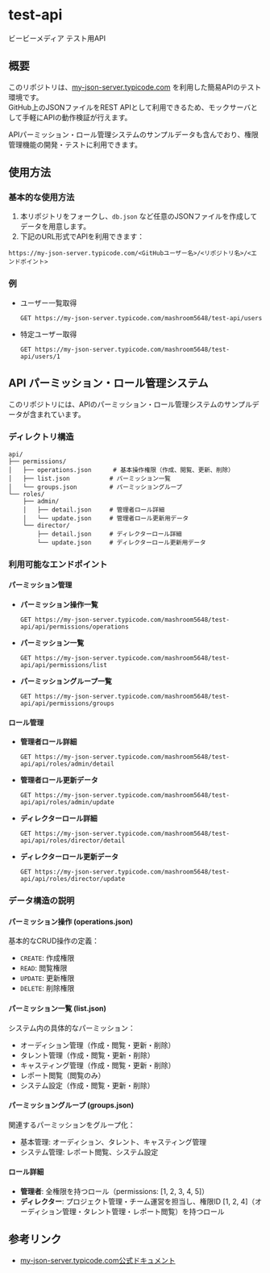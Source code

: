 # test-api

ビービーメディア テスト用API

## 概要

このリポジトリは、[my-json-server.typicode.com](https://my-json-server.typicode.com/) を利用した簡易APIのテスト環境です。  
GitHub上のJSONファイルをREST APIとして利用できるため、モックサーバとして手軽にAPIの動作検証が行えます。

APIパーミッション・ロール管理システムのサンプルデータも含んでおり、権限管理機能の開発・テストに利用できます。

## 使用方法

### 基本的な使用方法

1. 本リポジトリをフォークし、`db.json` など任意のJSONファイルを作成してデータを用意します。
2. 下記のURL形式でAPIを利用できます：

```
https://my-json-server.typicode.com/<GitHubユーザー名>/<リポジトリ名>/<エンドポイント>
```

### 例

- ユーザー一覧取得

  ```
  GET https://my-json-server.typicode.com/mashroom5648/test-api/users
  ```

- 特定ユーザー取得

  ```
  GET https://my-json-server.typicode.com/mashroom5648/test-api/users/1
  ```

## API パーミッション・ロール管理システム

このリポジトリには、APIのパーミッション・ロール管理システムのサンプルデータが含まれています。

### ディレクトリ構造

```
api/
├── permissions/
│   ├── operations.json      # 基本操作権限（作成、閲覧、更新、削除）
│   ├── list.json           # パーミッション一覧
│   └── groups.json         # パーミッショングループ
└── roles/
    ├── admin/
    │   ├── detail.json     # 管理者ロール詳細
    │   └── update.json     # 管理者ロール更新用データ
    └── director/
        ├── detail.json     # ディレクターロール詳細
        └── update.json     # ディレクターロール更新用データ
```


### 利用可能なエンドポイント

#### パーミッション管理

- **パーミッション操作一覧**
  ```
  GET https://my-json-server.typicode.com/mashroom5648/test-api/api/permissions/operations
  ```

- **パーミッション一覧**
  ```
  GET https://my-json-server.typicode.com/mashroom5648/test-api/api/permissions/list
  ```

- **パーミッショングループ一覧**
  ```
  GET https://my-json-server.typicode.com/mashroom5648/test-api/api/permissions/groups
  ```

#### ロール管理

- **管理者ロール詳細**
  ```
  GET https://my-json-server.typicode.com/mashroom5648/test-api/api/roles/admin/detail
  ```

- **管理者ロール更新データ**
  ```
  GET https://my-json-server.typicode.com/mashroom5648/test-api/api/roles/admin/update
  ```

- **ディレクターロール詳細**
  ```
  GET https://my-json-server.typicode.com/mashroom5648/test-api/api/roles/director/detail
  ```

- **ディレクターロール更新データ**
  ```
  GET https://my-json-server.typicode.com/mashroom5648/test-api/api/roles/director/update
  ```

### データ構造の説明

#### パーミッション操作 (operations.json)
基本的なCRUD操作の定義：
- `CREATE`: 作成権限
- `READ`: 閲覧権限
- `UPDATE`: 更新権限
- `DELETE`: 削除権限

#### パーミッション一覧 (list.json)
システム内の具体的なパーミッション：
- オーディション管理（作成・閲覧・更新・削除）
- タレント管理（作成・閲覧・更新・削除）
- キャスティング管理（作成・閲覧・更新・削除）
- レポート閲覧（閲覧のみ）
- システム設定（作成・閲覧・更新・削除）

#### パーミッショングループ (groups.json)
関連するパーミッションをグループ化：
- 基本管理: オーディション、タレント、キャスティング管理
- システム管理: レポート閲覧、システム設定

#### ロール詳細
- **管理者**: 全権限を持つロール（permissions: [1, 2, 3, 4, 5]）
- **ディレクター**: プロジェクト管理・チーム運営を担当し、権限ID [1, 2, 4]（オーディション管理・タレント管理・レポート閲覧）を持つロール

## 参考リンク

- [my-json-server.typicode.com公式ドキュメント](https://github.com/typicode/json-server)
